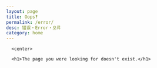 ```yaml
---
layout: page
title: Oops‽
permalink: /error/
desc: 错误・Error・오류
category: home
---
```



<article>



      <center>

      <h1>The page you were looking for doesn't exist.</h1>

    

</article>